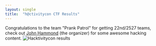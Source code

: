 ```yaml
---
layout: single
title:  "h@ctivitycon CTF Results"
---
```

Congratulations to the team "Prank Patrol" for getting 22nd/2527 teams, check out [John Hammond](https://www.youtube.com/c/JohnHammond010) (the organizer) for some awesome hacking content.
![Hacktivitycon results](/assets/images/posts/hacktivitycon_2021.png)
